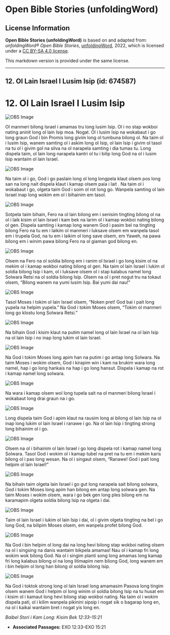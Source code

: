 # Open Bible Stories (unfoldingWord)

## License Information

**Open Bible Stories (unfoldingWord)** is based on and adapted from: _unfoldingWord® Open Bible Stories_, [unfoldingWord](https://unfoldingword.org/utw), 2022, which is licensed under a [CC BY-SA 4.0 license](https://creativecommons.org/licenses/by-sa/4.0/legalcode.en).

This markdown version is provided under the same license.



--------------------------------

## 12. Ol Lain Israel I Lusim Isip (id: 674587)

12\. Ol Lain Israel I Lusim Isip
================================

![OBS Image](https://cdn.door43.org/obs/jpg/360px/obs-en-12-01.jpg)

Ol manmeri bilong Israel i amamas tru long lusim Isip. Ol i no stap wokboi nating aninit long ol lain Isip moa. Nogat. Ol i lusim Isip na wokabaut i go long graun God i bin Promis long givim long ol tumbuna bilong ol. Na taim ol i lusim Isip, wanem samting ol i askim long ol Isip, ol lain Isip i givim ol tasol na tu ol i givim gol na silva na ol narapela samting i dia tumas tu. Long dispela taim, ol lain long narapela kantri ol tu i bilip long God na ol i lusim Isip wantaim ol lain Israel.

![OBS Image](https://cdn.door43.org/obs/jpg/360px/obs-en-12-02.jpg)

Na taim ol i go, God i go paslain long ol long longpela klaut olsem pos long san na long nait dispela klaut i kamap olsem paia i lait . Na taim ol i wokabaut i go, olgeta taim God i soim ol rot long go. Wanpela samting ol lain Israel inap long wokim em ol i bihainim em tasol.

![OBS Image](https://cdn.door43.org/obs/jpg/360px/obs-en-12-03.jpg)

Sotpela taim bihain, Fero na ol lain bilong em i senisim tingting bilong ol na ol i laik kisim ol lain Israel i kam bek na larim ol i kamap wokboi nating bilong ol gen. Dispela samting i kamap long wanem God i pasim bel na tingting bilong Fero na tu em i laikim ol manmeri i luksave olsem em wanpela tasol em i trupela God, na tu em i laikim ol long save olsem, em Yaweh, na pawa bilong em i winim pawa bilong Fero na ol giaman god bilong en.

![OBS Image](https://cdn.door43.org/obs/jpg/360px/obs-en-12-04.jpg)

Olsem na Fero na ol soldia bilong em i ranim ol Israel i go long kisim ol na mekim ol i kamap wokboi nating bilong ol gen. Na taim ol lain Israel i lukim ol soldia bilong Isip i kam, ol i luksave olsem ol i stap kalabus namel long Solwara Retsi na ol soldia bilong Isip. Olsem na ol i pret nogut tru na tokaut olsem, “Bilong wanem na yumi lusim Isip. Bai yumi dai nau!”

![OBS Image](https://cdn.door43.org/obs/jpg/360px/obs-en-12-05.jpg)

Tasol Moses i tokim ol lain Israel olsem, “Noken pret! God bai i pait long yupela na helpim yupela.” Na God i tokim Moses olsem, “Tokim ol manmeri long go klostu long Solwara Retsi.”

![OBS Image](https://cdn.door43.org/obs/jpg/360px/obs-en-12-06.jpg)

Na bihain God i kisim klaut na putim namel long ol lain Israel na ol lain Isip na ol lain Isip i no inap long lukim ol lain Israel.

![OBS Image](https://cdn.door43.org/obs/jpg/360px/obs-en-12-07.jpg)

Na God i tokim Moses long apim han na putim i go antap long Solwara. Na taim Moses i wokim olsem, God i kirapim win i kam na brukim wara long namel, hap i go long hankais na hap i go long hansut. Dispela i kamap na rot i kamap namel long solwara.

![OBS Image](https://cdn.door43.org/obs/jpg/360px/obs-en-12-08.jpg)

Na wara i kamap olsem wol long tupela sait na ol manmeri bilong Israel i wokabaut long drai graun na i go.

![OBS Image](https://cdn.door43.org/obs/jpg/360px/obs-en-12-09.jpg)

Long dispela taim God i apim klaut na rausim long ai bilong ol lain Isip na ol inap long lukim ol lain Israel i ranawe i go. Na ol lain Isip i tingting strong long bihainim ol i go.

![OBS Image](https://cdn.door43.org/obs/jpg/360px/obs-en-12-10.jpg)

Olsem na ol i bihainim ol lain Israel i go long dispela rot i kamap namel long Solwara. Tasol God i wokim ol i kamap tubel na pret na tu em i mekim karis bilong ol i pas long wesan. Na ol i singaut olsem, “Ranawe! God i pait long helpim ol lain Israel!”

![OBS Image](https://cdn.door43.org/obs/jpg/360px/obs-en-12-11.jpg)

Na bihain taim olgeta lain Israel i go gut long narapela sait bilong solwara, God i tokim Moses long apim han bilong em antap long solwara gen. Na taim Moses i wokim olsem, wara i go bek gen long ples bilong em na karamapim olgeta soldia bilong Isip na olgeta i dai.

![OBS Image](https://cdn.door43.org/obs/jpg/360px/obs-en-12-12.jpg)

Taim ol lain Israel i lukim ol lain Isip i dai, ol i givim olgeta tingting na bel i go long God, na bilipim Moses olsem, em wanpela profet bilong God.

![OBS Image](https://cdn.door43.org/obs/jpg/360px/obs-en-12-13.jpg)

Na God i bin helpim ol long dai na long hevi bilong stap wokboi nating olsem na ol i singsing na danis wantaim bikpela amamas! Nau ol i kamap fri long wokim wok bilong God. Na ol i singim planti song long amamas long kamap fri long kalabus bilong ol na long litimapim nem bilong God, long wanem em i bin helpim ol long han bilong ol soldia bilong Isip.

![OBS Image](https://cdn.door43.org/obs/jpg/360px/obs-en-12-14.jpg)

Na God i toktok strong long ol lain Israel long amamasim Pasova long tingim olsem wanem God i helpim ol long winim ol soldia bilong Isip na tu husat em i kisim ol i kamaut long hevi bilong stap wokboi nating. Na taim ol i wokim dispela pati, ol i kilim wanpela pikinini sipsip i nogat sik o bagarap long en, na ol i kaikai wantaim bret i nogat yis long en.

*Baibel Stori i Kam Long: Kisim Bek 12:33–15:21*

* **Associated Passages:** EXO 12:33–EXO 15:21

